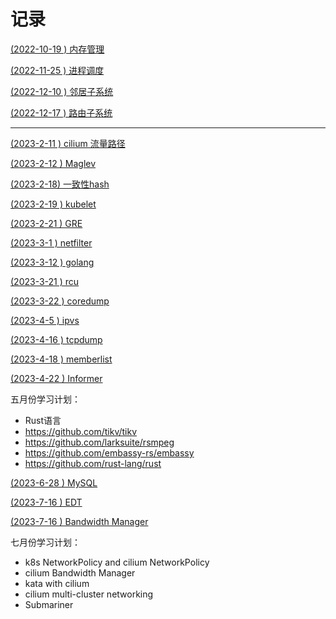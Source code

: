 # 记录

[(2022-10-19 ) 内存管理](https://richard-joe.github.io/gitbook-note/kernel/%E5%86%85%E5%AD%98%E7%AE%A1%E7%90%86.html)

[(2022-11-25 ) 进程调度](https://richard-joe.github.io/gitbook-note/kernel/%E8%BF%9B%E7%A8%8B%E8%B0%83%E5%BA%A6.html)

[(2022-12-10 ) 邻居子系统](https://richard-joe.github.io/gitbook-note/network/basic/neighbor.html)

[(2022-12-17 ) 路由子系统](https://richard-joe.github.io/gitbook-note/network/basic/route.html)

---

[(2023-2-11 ) cilium 流量路径](https://richard-joe.github.io/gitbook-note/cilium)

[(2023-2-12 ) Maglev](https://richard-joe.github.io/gitbook-note/network/lb/Maglev.html)

[(2023-2-18) 一致性hash](https://richard-joe.github.io/gitbook-note/BAGU/consistent_hash.html)

[(2023-2-19 ) kubelet](https://richard-joe.github.io/gitbook-note/Kubernetes/kubelet.html)

[(2023-2-21 ) GRE](https://richard-joe.github.io/gitbook-note/network/basic/gre.html)

[(2023-3-1 ) netfilter](https://richard-joe.github.io/gitbook-note/network/basic/netfilter.html)

[(2023-3-12 ) golang](https://richard-joe.github.io/gitbook-note/BAGU/2_golang.html)

[(2023-3-21 ) rcu](https://richard-joe.github.io/gitbook-note/kernel/rcu.html)

[(2023-3-22 ) coredump](https://richard-joe.github.io/gitbook-note/kernel/coredump.html)

[(2023-4-5 ) ipvs](https://richard-joe.github.io/gitbook-note/network/lb/lvs-test.html)

[(2023-4-16 ) tcpdump](https://richard-joe.github.io/gitbook-note/kernel/tcpdump.html)

[(2023-4-18 ) memberlist](https://richard-joe.github.io/gitbook-note/consistency/memberlist.html)

[(2023-4-22 ) Informer](https://richard-joe.github.io/gitbook-note/Kubernetes/Informer.html)

五月份学习计划：

- Rust语言
- https://github.com/tikv/tikv
- https://github.com/larksuite/rsmpeg
- https://github.com/embassy-rs/embassy
- https://github.com/rust-lang/rust

[(2023-6-28 ) MySQL](https://richard-joe.github.io/gitbook-note/BAGU/5_mysql.html)

[(2023-7-16 ) EDT](https://richard-joe.github.io/gitbook-note/network/traffic_control/edt.html)

[(2023-7-16 ) Bandwidth Manager](https://richard-joe.github.io/gitbook-note/cilium/bandwidth-manager.html)

七月份学习计划：

- k8s NetworkPolicy and cilium NetworkPolicy
- cilium Bandwidth Manager
- kata with cilium
- cilium multi-cluster networking
- Submariner
